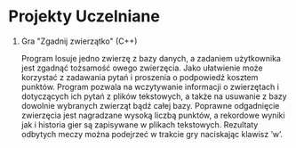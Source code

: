 # Projekty Uczelniane
<ol>
  <li>
    Gra "Zgadnij zwierzątko" (C++)
    <p>
      Program losuje jedno zwierzę z bazy danych, a zadaniem użytkownika jest zgadnąć tożsamość owego zwierzęcia. Jako ułatwienie może korzystać z zadawania pytań i proszenia o podpowiedź kosztem punktów. Program pozwala na wczytywanie informacji o zwierzętach i dotyczących ich pytań z plików tekstowych, a także na usuwanie z bazy dowolnie wybranych zwierząt bądź całej bazy. Poprawne odgadnięcie zwierzęcia jest nagradzane wysoką liczbą punktów, a rekordowe wyniki jak i historia gier są zapisywane w plikach tekstowych. Rezultaty odbytych meczy można podejrzeć w trakcie gry naciskając klawisz ’w’.
    </p>
  </li>
</ol>
